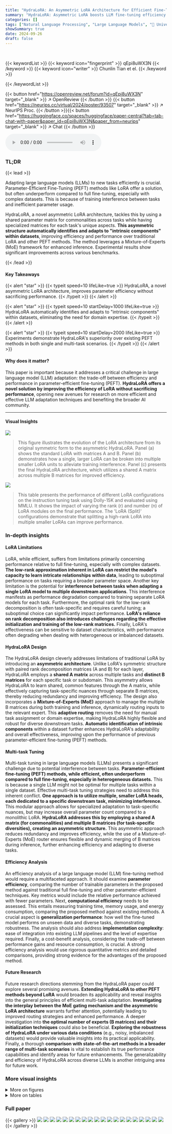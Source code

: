 ```yaml
---
title: "HydraLoRA: An Asymmetric LoRA Architecture for Efficient Fine-Tuning"
summary: "HydraLoRA: Asymmetric LoRA boosts LLM fine-tuning efficiency by sharing parameters across tasks while specializing others, outperforming existing methods."
categories: []
tags: ["Natural Language Processing", "Large Language Models", "🏢 University of Texas at Austin",]
showSummary: true
date: 2024-09-26
draft: false
---
```


<br>

{{< keywordList >}}
{{< keyword icon="fingerprint" >}} qEpi8uWX3N {{< /keyword >}}
{{< keyword icon="writer" >}} Chunlin Tian et el. {{< /keyword >}}
 
{{< /keywordList >}}

{{< button href="https://openreview.net/forum?id=qEpi8uWX3N" target="_blank" >}}
↗ OpenReview
{{< /button >}}
{{< button href="https://neurips.cc/virtual/2024/poster/93507" target="_blank" >}}
↗ NeurIPS Proc.
{{< /button >}}{{< button href="https://huggingface.co/spaces/huggingface/paper-central?tab=tab-chat-with-paper&paper_id=qEpi8uWX3N&paper_from=neurips" target="_blank" >}}
↗ Chat
{{< /button >}}



<audio controls>
    <source src="https://ai-paper-reviewer.com/qEpi8uWX3N/podcast.wav" type="audio/wav">
    Your browser does not support the audio element.
</audio>


### TL;DR


{{< lead >}}

Adapting large language models (LLMs) to new tasks efficiently is crucial.  Parameter-Efficient Fine-Tuning (PEFT) methods like LoRA offer a solution, but often underperform compared to full fine-tuning, especially with complex datasets. This is because of training interference between tasks and inefficient parameter usage. 

HydraLoRA, a novel asymmetric LoRA architecture, tackles this by using a shared parameter matrix for commonalities across tasks while having specialized matrices for each task's unique aspects. **This asymmetric structure automatically identifies and adapts to "intrinsic components" within datasets**, improving efficiency and performance over traditional LoRA and other PEFT methods.  The method leverages a Mixture-of-Experts (MoE) framework for enhanced inference.  Experimental results show significant improvements across various benchmarks.

{{< /lead >}}


#### Key Takeaways

{{< alert "star" >}}
{{< typeit speed=10 lifeLike=true >}} HydraLoRA, a novel asymmetric LoRA architecture, improves parameter efficiency without sacrificing performance. {{< /typeit >}}
{{< /alert >}}

{{< alert "star" >}}
{{< typeit speed=10 startDelay=1000 lifeLike=true >}} HydraLoRA automatically identifies and adapts to "intrinsic components" within datasets, eliminating the need for domain expertise. {{< /typeit >}}
{{< /alert >}}

{{< alert "star" >}}
{{< typeit speed=10 startDelay=2000 lifeLike=true >}} Experiments demonstrate HydraLoRA's superiority over existing PEFT methods in both single and multi-task scenarios. {{< /typeit >}}
{{< /alert >}}

#### Why does it matter?
This paper is important because it addresses a critical challenge in large language model (LLM) adaptation: the trade-off between efficiency and performance in parameter-efficient fine-tuning (PEFT).  **HydraLoRA offers a novel solution by improving the efficiency of LoRA without sacrificing performance**, opening new avenues for research on more efficient and effective LLM adaptation techniques and benefiting the broader AI community.

------
#### Visual Insights



![](https://ai-paper-reviewer.com/qEpi8uWX3N/figures_1_1.jpg)

> This figure illustrates the evolution of the LoRA architecture from its original symmetric form to the asymmetric HydraLoRA.  Panel (a) shows the standard LoRA with matrices A and B. Panel (b) demonstrates how a single, larger LoRA can be broken into multiple smaller LoRA units to alleviate training interference. Panel (c) presents the final HydraLoRA architecture, which utilizes a shared A matrix across multiple B matrices for improved efficiency.





![](https://ai-paper-reviewer.com/qEpi8uWX3N/tables_2_1.jpg)

> This table presents the performance of different LoRA configurations on the instruction tuning task using Dolly-15K and evaluated using MMLU. It shows the impact of varying the rank (r) and number (n) of LoRA modules on the final performance.  The 'LoRA (Split)' configurations demonstrate that splitting a high-rank LoRA into multiple smaller LoRAs can improve performance.





### In-depth insights


#### LoRA Limitations
LoRA, while efficient, suffers from limitations primarily concerning performance relative to full fine-tuning, especially with complex datasets.  **The low-rank approximation inherent in LoRA can restrict the model's capacity to learn intricate relationships within data**, leading to suboptimal performance on tasks requiring a broader parameter space.  Another key limitation is the potential for **interference between tasks when adapting a single LoRA model to multiple downstream applications**. This interference manifests as performance degradation compared to training separate LoRA models for each task.  Furthermore, the optimal rank for the low-rank decomposition is often task-specific and requires careful tuning; a suboptimal choice can significantly impact performance. **LoRA's reliance on rank decomposition also introduces challenges regarding the effective initialization and training of the low-rank matrices.**  Finally, LoRA's effectiveness can be sensitive to dataset characteristics, with performance often degrading when dealing with heterogeneous or imbalanced datasets.

#### HydraLoRA Design
The HydraLoRA design cleverly addresses limitations of traditional LoRA by introducing an **asymmetric architecture**. Unlike LoRA's symmetric structure with paired rank decomposition matrices (A and B) for each layer, HydraLoRA employs a **shared A matrix** across multiple tasks and **distinct B matrices** for each specific task or subdomain. This asymmetry allows HydraLoRA to learn shared, common features through the A matrix, while effectively capturing task-specific nuances through separate B matrices, thereby reducing redundancy and improving efficiency.  The design also incorporates a **Mixture-of-Experts (MoE)** approach to manage the multiple B matrices during both training and inference, dynamically routing inputs to the relevant expert. This **adaptive routing** removes the need for manual task assignment or domain expertise, making HydraLoRA highly flexible and robust for diverse downstream tasks.  **Automatic identification of intrinsic components** within a dataset further enhances HydraLoRA's adaptability and overall effectiveness, improving upon the performance of previous parameter-efficient fine-tuning (PEFT) methods.

#### Multi-task Tuning
Multi-task tuning in large language models (LLMs) presents a significant challenge due to potential interference between tasks.  **Parameter-efficient fine-tuning (PEFT) methods, while efficient, often underperform compared to full fine-tuning, especially in heterogeneous datasets.**  This is because a single LLM might not be optimal for multiple tasks within a single dataset.  Effective multi-task tuning strategies need to address this inherent conflict.  **One approach is to utilize multiple, smaller LoRA heads, each dedicated to a specific downstream task, minimizing interference.**  This modular approach allows for specialized adaptation to task-specific nuances, but may increase overall parameter count compared to a monolithic LoRA.  **HydraLoRA addresses this by employing a shared A matrix (for commonalities) and multiple B matrices (for task-specific diversities), creating an asymmetric structure.**  This asymmetric approach reduces redundancy and improves efficiency, while the use of a Mixture-of-Experts (MoE) router ensures flexible and dynamic merging of B matrices during inference, further enhancing efficiency and adapting to diverse tasks.

#### Efficiency Analysis
An efficiency analysis of a large language model (LLM) fine-tuning method would require a multifaceted approach.  It should examine **parameter efficiency**, comparing the number of trainable parameters in the proposed method against traditional full fine-tuning and other parameter-efficient techniques.  Key metrics would include the relative performance achieved with fewer parameters. Next, **computational efficiency** needs to be assessed. This entails measuring training time, memory usage, and energy consumption, comparing the proposed method against existing methods.  A crucial aspect is **generalization performance**: how well the fine-tuned model performs on unseen data and diverse tasks, demonstrating robustness.  The analysis should also address **implementation complexity**: ease of integration into existing LLM pipelines and the level of expertise required.  Finally, a cost-benefit analysis, considering the trade-off between performance gains and resource consumption, is crucial.  A strong efficiency analysis would use rigorous quantitative metrics and detailed comparisons, providing strong evidence for the advantages of the proposed method.

#### Future Research
Future research directions stemming from the HydraLoRA paper could explore several promising avenues.  **Extending HydraLoRA to other PEFT methods beyond LoRA** would broaden its applicability and reveal insights into the general principles of efficient multi-task adaptation.  **Investigating the interplay between the MoE gating mechanism and the asymmetric LoRA architecture** warrants further attention, potentially leading to improved routing strategies and enhanced performance. A deeper investigation into **the optimal number of experts (B matrices) and their initialization techniques** could also be beneficial.  **Exploring the robustness of HydraLoRA under various data conditions** (e.g., noisy, imbalanced datasets) would provide valuable insights into its practical applicability. Finally, a thorough **comparison with state-of-the-art methods in a broader range of multi-task scenarios** is vital to establish its true performance capabilities and identify areas for future enhancements.  The generalizability and efficiency of HydraLoRA across diverse LLMs is another intriguing area for future work.


### More visual insights

<details>
<summary>More on figures
</summary>


![](https://ai-paper-reviewer.com/qEpi8uWX3N/figures_2_1.jpg)

> The figure shows two lines representing the performance of 'Full Parameter Fine-tuning' and 'Parameter-Efficient Fine-tuning' methods as corpus heterogeneity increases.  The line representing full fine-tuning shows a relatively small decrease in performance as heterogeneity increases, while the parameter-efficient line shows a much steeper decline. The difference between the two lines (the gap) widens as heterogeneity increases, illustrating the limitation of parameter-efficient methods when dealing with diverse datasets.


![](https://ai-paper-reviewer.com/qEpi8uWX3N/figures_3_1.jpg)

> This figure uses t-SNE to visualize the parameters of LoRA modules trained on different subtasks of the Dolly-15K dataset.  It shows that the parameters of matrix A (even submodules) are similar across different tasks, while the parameters of matrix B (odd submodules) are distinct, highlighting the role of matrix B in task-specific adaptation.


![](https://ai-paper-reviewer.com/qEpi8uWX3N/figures_4_1.jpg)

> This figure illustrates the architecture and workflow of HydraLoRA, a novel asymmetric LoRA architecture.  The fine-tuning process involves an adaptive identification and initialization of intrinsic components, followed by a training phase using a Mixture-of-Experts (MoE) router to segregate training samples. During inference, multiple B matrices are merged dynamically using a trained router. This figure shows the process of both fine-tuning and inference phases.


![](https://ai-paper-reviewer.com/qEpi8uWX3N/figures_7_1.jpg)

> This figure compares the energy consumption (in kWh) and latency (in hours) of different LoRA approaches during the fine-tuning process of the LLaMA2-7B model on the GSM-8K dataset.  The energy consumption is broken down by CPU, GPU, and RAM usage.  The latency is shown as a single value for each approach. The different LoRA approaches compared include LoRA with ranks 8, 16, and 32, LoRA-Split (4x8), and HydraLoRA.


![](https://ai-paper-reviewer.com/qEpi8uWX3N/figures_7_2.jpg)

> The figure displays the performance comparison of HydraLoRA with ablation studies across three benchmarks: Mmlu, Medical, and Law.  It shows the performance drop when removing the MoE architecture, the gating mechanism, and the Hydra architecture itself, demonstrating the contribution of each component to the overall performance of HydraLoRA.


![](https://ai-paper-reviewer.com/qEpi8uWX3N/figures_8_1.jpg)

> This figure shows the number of clusters identified by three different methods: a statically defined number of clusters (Static), the k-means clustering algorithm (K-means), and the DBSCAN density-based clustering algorithm (DBSCAN).  The x-axis represents the trial number, while the y-axis shows the number of clusters identified in each trial.  The figure illustrates the variation in the number of clusters identified by each method across multiple trials, highlighting the different behavior and sensitivity of each algorithm to data characteristics and variations across trials.


![](https://ai-paper-reviewer.com/qEpi8uWX3N/figures_8_2.jpg)

> This figure shows the performance of HydraLoRA on the MMLU benchmark with different numbers of clusters (N) generated by k-means.  The x-axis represents the number of clusters (N), ranging from 1 to 5. The y-axis shows the model's performance, measured as a percentage. The figure demonstrates that the performance of HydraLoRA is relatively insensitive to the number of clusters within a reasonable range, with only a small performance drop when using 5 clusters compared to the optimal number of clusters (3 or 4).


![](https://ai-paper-reviewer.com/qEpi8uWX3N/figures_16_1.jpg)

> This figure presents a t-SNE visualization of the parameters of LoRA modules fine-tuned on three different subtasks of the Dolly-15K dataset. It shows that the parameters of matrix A are similar across different tasks, while the parameters of matrix B are distinct. This observation supports the hypothesis that matrix A captures commonalities across tasks, while matrix B adapts to task-specific diversities.


![](https://ai-paper-reviewer.com/qEpi8uWX3N/figures_16_2.jpg)

> This figure presents a breakdown analysis of LoRA modules using t-SNE visualization. It compares fine-tuned LoRA modules trained on the full GSM8K dataset and its three subsets, each fine-tuned with a different LoRA.  The visualization highlights the differences in the A and B matrices across different tasks, showing that the variations primarily stem from the B matrices. This observation supports the paper's hypothesis that a shared A matrix and multiple B matrices are more effective for efficient fine-tuning.


</details>




<details>
<summary>More on tables
</summary>


![](https://ai-paper-reviewer.com/qEpi8uWX3N/tables_5_1.jpg)
> This table compares the performance of several parameter-efficient fine-tuning (PEFT) methods and full fine-tuning on a single domain across various benchmarks (MMLU, Medical, Law, HumanEval, GSM8K).  It shows the performance improvements achieved by different approaches (LoRA, AdaLoRA, HydraLoRA, etc.) in terms of percentage parameter usage, the number of A and B matrices, and the performance on each benchmark. Note that some benchmarks used 8-shot learning while others used zero-shot learning.

![](https://ai-paper-reviewer.com/qEpi8uWX3N/tables_6_1.jpg)
> This table compares the performance of several parameter-efficient fine-tuning (PEFT) methods, including HydraLoRA, across multiple tasks on a mixed-domain benchmark (BBH).  It evaluates performance using the base LLMs LLaMA2-7B and LLaMA2-13B with 3-shot settings. The metrics include overall performance, the number of A and B matrices used during training and inference, and the percentage of parameters tuned.

![](https://ai-paper-reviewer.com/qEpi8uWX3N/tables_17_1.jpg)
> This table compares the performance of HydraLoRA against other parameter-efficient fine-tuning (PEFT) methods and full fine-tuning on several downstream tasks within a single domain.  The metrics evaluated include performance on the MMLU, Medical, Law, and HumanEval benchmarks, as well as P@1 and P@10 on GSM8K.  The number of trainable parameters (#Params) for each method is also shown, along with the number of A and B matrices used in HydraLoRA.

</details>




### Full paper

{{< gallery >}}
<img src="https://ai-paper-reviewer.com/qEpi8uWX3N/1.png" class="grid-w50 md:grid-w33 xl:grid-w25" />
<img src="https://ai-paper-reviewer.com/qEpi8uWX3N/2.png" class="grid-w50 md:grid-w33 xl:grid-w25" />
<img src="https://ai-paper-reviewer.com/qEpi8uWX3N/3.png" class="grid-w50 md:grid-w33 xl:grid-w25" />
<img src="https://ai-paper-reviewer.com/qEpi8uWX3N/4.png" class="grid-w50 md:grid-w33 xl:grid-w25" />
<img src="https://ai-paper-reviewer.com/qEpi8uWX3N/5.png" class="grid-w50 md:grid-w33 xl:grid-w25" />
<img src="https://ai-paper-reviewer.com/qEpi8uWX3N/6.png" class="grid-w50 md:grid-w33 xl:grid-w25" />
<img src="https://ai-paper-reviewer.com/qEpi8uWX3N/7.png" class="grid-w50 md:grid-w33 xl:grid-w25" />
<img src="https://ai-paper-reviewer.com/qEpi8uWX3N/8.png" class="grid-w50 md:grid-w33 xl:grid-w25" />
<img src="https://ai-paper-reviewer.com/qEpi8uWX3N/9.png" class="grid-w50 md:grid-w33 xl:grid-w25" />
<img src="https://ai-paper-reviewer.com/qEpi8uWX3N/10.png" class="grid-w50 md:grid-w33 xl:grid-w25" />
<img src="https://ai-paper-reviewer.com/qEpi8uWX3N/11.png" class="grid-w50 md:grid-w33 xl:grid-w25" />
<img src="https://ai-paper-reviewer.com/qEpi8uWX3N/12.png" class="grid-w50 md:grid-w33 xl:grid-w25" />
<img src="https://ai-paper-reviewer.com/qEpi8uWX3N/13.png" class="grid-w50 md:grid-w33 xl:grid-w25" />
<img src="https://ai-paper-reviewer.com/qEpi8uWX3N/14.png" class="grid-w50 md:grid-w33 xl:grid-w25" />
<img src="https://ai-paper-reviewer.com/qEpi8uWX3N/15.png" class="grid-w50 md:grid-w33 xl:grid-w25" />
<img src="https://ai-paper-reviewer.com/qEpi8uWX3N/16.png" class="grid-w50 md:grid-w33 xl:grid-w25" />
<img src="https://ai-paper-reviewer.com/qEpi8uWX3N/17.png" class="grid-w50 md:grid-w33 xl:grid-w25" />
<img src="https://ai-paper-reviewer.com/qEpi8uWX3N/18.png" class="grid-w50 md:grid-w33 xl:grid-w25" />
<img src="https://ai-paper-reviewer.com/qEpi8uWX3N/19.png" class="grid-w50 md:grid-w33 xl:grid-w25" />
<img src="https://ai-paper-reviewer.com/qEpi8uWX3N/20.png" class="grid-w50 md:grid-w33 xl:grid-w25" />
{{< /gallery >}}